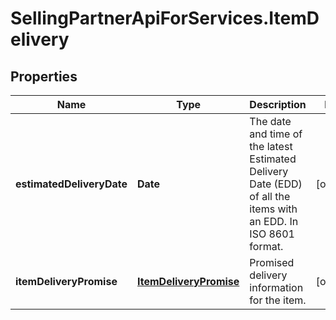 # SellingPartnerApiForServices.ItemDelivery

## Properties
Name | Type | Description | Notes
------------ | ------------- | ------------- | -------------
**estimatedDeliveryDate** | **Date** | The date and time of the latest Estimated Delivery Date (EDD) of all the items with an EDD. In ISO 8601 format. | [optional] 
**itemDeliveryPromise** | [**ItemDeliveryPromise**](ItemDeliveryPromise.md) | Promised delivery information for the item. | [optional] 


